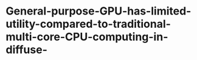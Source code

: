 # General-purpose-GPU-has-limited-utility-compared-to-traditional-multi-core-CPU-computing-in-diffuse-